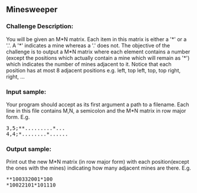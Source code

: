 <h2>Minesweeper</h2>

<h3>Challenge Description:</h3>
<p>
    You will be given an M*N matrix. Each item in this matrix is either a &apos;*&apos; or a &apos;.&apos;. A &apos;*&apos;
    indicates a mine whereas a &apos;.&apos; does not. The objective of the challenge is to output a M*N matrix
    where each element contains a number (except the positions which actually contain a mine which will remain as &apos;*&apos;)
    which indicates the number of mines adjacent to it. Notice that each position has at most 8 adjacent positions e.g.
    left, top left, top, top right, right, ...
</p>

<h3>Input sample:</h3>
<p>
    Your program should accept as its first argument a path to a filename. Each line in this file contains M,N,
    a semicolon and the M*N matrix in row major form. E.g.
</p>
<pre>3,5;**.........*...
4,4;*........*......</pre>

<h3>Output sample:</h3>

<p>
    Print out the new M*N matrix (in row major form) with each position(except the ones with the mines)
    indicating how many adjacent mines are there. E.g.
</p>

<pre>**100332001*100
*10022101*101110</pre>
